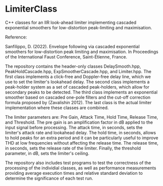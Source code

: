 # LimiterClass
C++ classes for an IIR look-ahead limiter implementing cascaded exponential smoothers for low-distortion peak-limiting and maximisation.

Reference:

 Sanfilippo, D. (2022). Envelope following via cascaded exponential smoothers 
 for low-distortion peak limiting and maximisation. In Proceedings of the
 International Faust Conference, Saint-Étienne, France.

The repository contains the header-only classes DelaySmooth.hpp, PeakHoldCascade.hpp, ExpSmootherCascade.hpp, and Limiter.hpp. The first class implements a click-free and Doppler-free delay line, which we use to set the limiter's lookahead delay. The second class implements a peak-holder system as a set of cascaded peak-holders, which allow for secondary peaks to be detected. The third class implements an exponential smoother based on cascaded one-pole filters and the cut-off correction formula proposed by (Zavalishin 2012). The last class is the actual limiter implementation where these classes are combined.

The limiter parameters are: Pre Gain, Attack Time, Hold Time, Release Time, and Threshold. The pre gain is an amplification factor in dB applied to the input signal before processing. The attack time, in seconds, sets the limiter's attack rate and lookahead delay. The hold time, in seconds, allows to hold peaks for an extra period and it can be particularly useful to improve THD at low frequencies without affecting the release time. The release time, in seconds, sets the release rate of the limiter. Finally, the threshold parameter, in dB, sets the limiter's ceiling.

The repository also includes test programs to test the correctness of the processing of the individial classes, as well as performance measurements providing average execution times and relative standard deviation to determine the significance of each test run.
